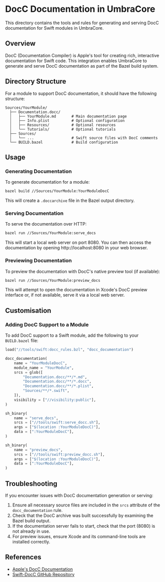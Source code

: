 # DocC Documentation in UmbraCore

This directory contains the tools and rules for generating and serving DocC documentation for Swift modules in UmbraCore.

## Overview

DocC (Documentation Compiler) is Apple's tool for creating rich, interactive documentation for Swift code. This integration enables UmbraCore to generate and serve DocC documentation as part of the Bazel build system.

## Directory Structure

For a module to support DocC documentation, it should have the following structure:

```
Sources/YourModule/
  ├── Documentation.docc/
  │   ├── YourModule.md       # Main documentation page
  │   ├── Info.plist          # Optional configuration
  │   ├── Resources/          # Optional resources
  │   └── Tutorials/          # Optional tutorials
  ├── Sources/
  │   └── ...                 # Swift source files with DocC comments
  └── BUILD.bazel             # Build configuration
```

## Usage

### Generating Documentation

To generate documentation for a module:

```bash
bazel build //Sources/YourModule:YourModuleDocC
```

This will create a `.doccarchive` file in the Bazel output directory.

### Serving Documentation

To serve the documentation over HTTP:

```bash
bazel run //Sources/YourModule:serve_docs
```

This will start a local web server on port 8080. You can then access the documentation by opening http://localhost:8080 in your web browser.

### Previewing Documentation

To preview the documentation with DocC's native preview tool (if available):

```bash
bazel run //Sources/YourModule:preview_docs
```

This will attempt to open the documentation in Xcode's DocC preview interface or, if not available, serve it via a local web server.

## Customisation

### Adding DocC Support to a Module

To add DocC support to a Swift module, add the following to your `BUILD.bazel` file:

```python
load("//tools/swift:docc_rules.bzl", "docc_documentation")

docc_documentation(
    name = "YourModuleDocC",
    module_name = "YourModule",
    srcs = glob([
        "Documentation.docc/**/*.md",
        "Documentation.docc/**/*.docc",
        "Documentation.docc/**/*.plist",
        "Sources/**/*.swift",
    ]),
    visibility = ["//visibility:public"],
)

sh_binary(
    name = "serve_docs",
    srcs = ["//tools/swift:serve_docc.sh"],
    args = ["$(location :YourModuleDocC)"],
    data = [":YourModuleDocC"],
)

sh_binary(
    name = "preview_docs",
    srcs = ["//tools/swift:preview_docc.sh"],
    args = ["$(location :YourModuleDocC)"],
    data = [":YourModuleDocC"],
)
```

## Troubleshooting

If you encounter issues with DocC documentation generation or serving:

1. Ensure all necessary source files are included in the `srcs` attribute of the `docc_documentation` rule.
2. Check that the DocC archive was built successfully by examining the Bazel build output.
3. If the documentation server fails to start, check that the port (8080) is not already in use.
4. For preview issues, ensure Xcode and its command-line tools are installed correctly.

## References

- [Apple's DocC Documentation](https://developer.apple.com/documentation/docc)
- [Swift-DocC GitHub Repository](https://github.com/apple/swift-docc)
